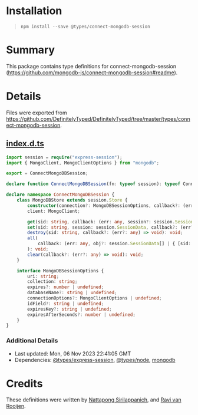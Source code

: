 # Installation
> `npm install --save @types/connect-mongodb-session`

# Summary
This package contains type definitions for connect-mongodb-session (https://github.com/mongodb-js/connect-mongodb-session#readme).

# Details
Files were exported from https://github.com/DefinitelyTyped/DefinitelyTyped/tree/master/types/connect-mongodb-session.
## [index.d.ts](https://github.com/DefinitelyTyped/DefinitelyTyped/tree/master/types/connect-mongodb-session/index.d.ts)
````ts
import session = require("express-session");
import { MongoClient, MongoClientOptions } from "mongodb";

export = ConnectMongoDBSession;

declare function ConnectMongoDBSession(fn: typeof session): typeof ConnectMongoDBSession.MongoDBStore;

declare namespace ConnectMongoDBSession {
    class MongoDBStore extends session.Store {
        constructor(connection?: MongoDBSessionOptions, callback?: (error: Error) => void);
        client: MongoClient;

        get(sid: string, callback: (err: any, session?: session.SessionData | null) => void): void;
        set(sid: string, session: session.SessionData, callback?: (err?: any) => void): void;
        destroy(sid: string, callback?: (err?: any) => void): void;
        all(
            callback: (err: any, obj?: session.SessionData[] | { [sid: string]: session.SessionData } | null) => void,
        ): void;
        clear(callback?: (err?: any) => void): void;
    }

    interface MongoDBSessionOptions {
        uri: string;
        collection: string;
        expires?: number | undefined;
        databaseName?: string | undefined;
        connectionOptions?: MongoClientOptions | undefined;
        idField?: string | undefined;
        expiresKey?: string | undefined;
        expiresAfterSeconds?: number | undefined;
    }
}

````

### Additional Details
 * Last updated: Mon, 06 Nov 2023 22:41:05 GMT
 * Dependencies: [@types/express-session](https://npmjs.com/package/@types/express-session), [@types/node](https://npmjs.com/package/@types/node), [mongodb](https://npmjs.com/package/mongodb)

# Credits
These definitions were written by [Nattapong Sirilappanich](https://github.com/NattapongSiri), and [Ravi van Rooijen](https://github.com/HoldYourWaffle).
